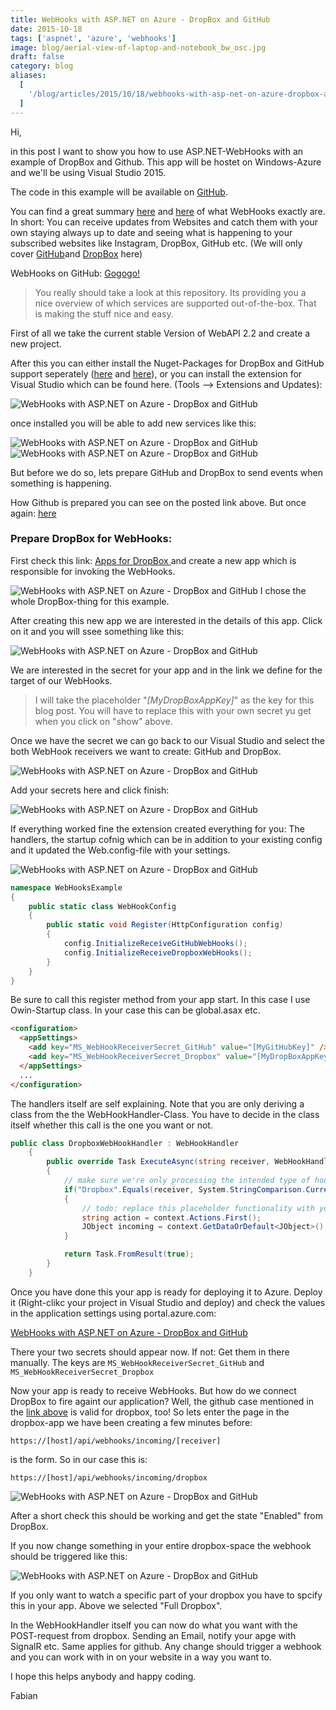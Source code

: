 ```yaml
---
title: WebHooks with ASP.NET on Azure - DropBox and GitHub
date: 2015-10-18
tags: ['aspnet', 'azure', 'webhooks']
image: blog/aerial-view-of-laptop-and-notebook_bw_osc.jpg
draft: false
category: blog
aliases:
  [
    '/blog/articles/2015/10/18/webhooks-with-asp-net-on-azure-dropbox-and-github/',
  ]
---
```


Hi,

in this post I want to show you how to use ASP.NET-WebHooks with an example of DropBox and Github. This app will be hostet on Windows-Azure and we'll be using Visual Studio 2015.

The code in this example will be available on [GitHub](https://github.com/FabianGosebrink/ASPNET-WebHooks).

You can find a great summary [here](http://blogs.msdn.com/b/webdev/archive/2015/09/04/introducing-microsoft-asp-net-webhooks-preview.aspx) and [here](http://www.hanselman.com/blog/IntroducingASPNETWebHooksReceiversWebHooksMadeEasy.aspx) of what WebHooks exactly are. In short: You can receive updates from Websites and catch them with your own staying always up to date and seeing what is happening to your subscribed websites like Instagram, DropBox, GitHub etc. (We will only cover [GitHub](https://github.com/)and [DropBox](https://www.dropbox.com/) here)

WebHooks on GitHub: [Gogogo!](https://github.com/aspnet/WebHooks)

> You really should take a look at this repository. Its providing you a nice overview of which services are supported out-of-the-box. That is making the stuff nice and easy.

First of all we take the current stable Version of WebAPI 2.2 and create a new project.

After this you can either install the Nuget-Packages for DropBox and GitHub support seperately ([here](https://www.nuget.org/packages/Microsoft.AspNet.WebHooks.Receivers.Dropbox/1.2.0-beta3a) and [here](https://www.nuget.org/packages/Microsoft.AspNet.WebHooks.Receivers.GitHub/1.2.0-beta3a)), or you can install the extension for Visual Studio which can be found here. (Tools --> Extensions and Updates):

![WebHooks with ASP.NET on Azure - DropBox and GitHub](https://offeringsolutionscdn.blob.core.windows.net/$web/img/articles/wp-content/uploads/2015/10/11.jpg)

once installed you will be able to add new services like this:

![WebHooks with ASP.NET on Azure - DropBox and GitHub](https://offeringsolutionscdn.blob.core.windows.net/$web/img/articles/wp-content/uploads/2015/10/21.jpg)
![WebHooks with ASP.NET on Azure - DropBox and GitHub](https://offeringsolutionscdn.blob.core.windows.net/$web/img/articles/wp-content/uploads/2015/10/32.jpg)

But before we do so, lets prepare GitHub and DropBox to send events when something is happening.

How Github is prepared you can see on the posted link above. But once again: [here](http://blogs.msdn.com/b/webdev/archive/2015/09/04/introducing-microsoft-asp-net-webhooks-preview.aspx)

### Prepare DropBox for WebHooks:

First check this link: [Apps for DropBox ](https://www.dropbox.com/developers/apps)and create a new app which is responsible for invoking the WebHooks.

![WebHooks with ASP.NET on Azure - DropBox and GitHub](https://offeringsolutionscdn.blob.core.windows.net/$web/img/articles/wp-content/uploads/2015/10/42.jpg) I chose the whole DropBox-thing for this example.

After creating this new app we are interested in the details of this app. Click on it and you will ssee something like this:

![WebHooks with ASP.NET on Azure - DropBox and GitHub](https://offeringsolutionscdn.blob.core.windows.net/$web/img/articles/wp-content/uploads/2015/10/5.jpg)

We are interested in the secret for your app and in the link we define for the target of our WebHooks.

> I will take the placeholder "_[MyDropBoxAppKey]_" as the key for this blog post. You will have to replace this with your own secret yu get when you click on "show" above.

Once we have the secret we can go back to our Visual Studio and select the both WebHook receivers we want to create: GitHub and DropBox.

![WebHooks with ASP.NET on Azure - DropBox and GitHub](https://offeringsolutionscdn.blob.core.windows.net/$web/img/articles/wp-content/uploads/2015/10/6.jpg)

Add your secrets here and click finish:

![WebHooks with ASP.NET on Azure - DropBox and GitHub](https://offeringsolutionscdn.blob.core.windows.net/$web/img/articles/wp-content/uploads/2015/10/7.jpg)

If everything worked fine the extension created everything for you: The handlers, the startup cofnig which can be in addition to your existing config and it updated the Web.config-file with your settings.

![WebHooks with ASP.NET on Azure - DropBox and GitHub](https://offeringsolutionscdn.blob.core.windows.net/$web/img/articles/wp-content/uploads/2015/10/8.jpg)

```csharp
namespace WebHooksExample
{
    public static class WebHookConfig
    {
        public static void Register(HttpConfiguration config)
        {
            config.InitializeReceiveGitHubWebHooks();
            config.InitializeReceiveDropboxWebHooks();
        }
    }
}
```

Be sure to call this register method from your app start. In this case I use Owin-Startup class. In your case this can be global.asax etc.

```html
<configuration>
  <appSettings>
    <add key="MS_WebHookReceiverSecret_GitHub" value="[MyGitHubKey]" />
    <add key="MS_WebHookReceiverSecret_Dropbox" value="[MyDropBoxAppKey]" />
  </appSettings>
  ...
</configuration>
```

The handlers itself are self explaining. Note that you are only deriving a class from the the WebHookHandler-Class. You have to decide in the class itself whether this call is the one you want or not.

```csharp
public class DropboxWebHookHandler : WebHookHandler
    {
        public override Task ExecuteAsync(string receiver, WebHookHandlerContext context)
        {
            // make sure we're only processing the intended type of hook
            if("Dropbox".Equals(receiver, System.StringComparison.CurrentCultureIgnoreCase))
            {
                // todo: replace this placeholder functionality with your own code
                string action = context.Actions.First();
                JObject incoming = context.GetDataOrDefault<JObject>();
            }

            return Task.FromResult(true);
        }
    }
```

Once you have done this your app is ready for deploying it to Azure. Deploy it (Right-clikc your project in Visual Studio and deploy) and check the values in the application settings using portal.azure.com:

[WebHooks with ASP.NET on Azure - DropBox and GitHub](https://offeringsolutionscdn.blob.core.windows.net/$web/img/articles/wp-content/uploads/2015/10/9.jpg)

There your two secrets should appear now. If not: Get them in there manually. The keys are
`MS_WebHookReceiverSecret_GitHub`
and
`MS_WebHookReceiverSecret_Dropbox`

Now your app is ready to receive WebHooks. But how do we connect DropBox to fire againt our application? Well, the github case mentioned in the [link above](http://blogs.msdn.com/b/webdev/archive/2015/09/04/introducing-microsoft-asp-net-webhooks-preview.aspx) is valid for dropbox, too! So lets enter the page in the dropbox-app we have been creating a few minutes before:

`https://[host]/api/webhooks/incoming/[receiver]`

is the form. So in our case this is:

`https://[host]/api/webhooks/incoming/dropbox`

![WebHooks with ASP.NET on Azure - DropBox and GitHub](https://offeringsolutionscdn.blob.core.windows.net/$web/img/articles/wp-content/uploads/2015/10/10.jpg)

After a short check this should be working and get the state "Enabled" from DropBox.

If you now change something in your entire dropbox-space the webhook should be triggered like this:

![WebHooks with ASP.NET on Azure - DropBox and GitHub](https://offeringsolutionscdn.blob.core.windows.net/$web/img/articles/wp-content/uploads/2015/10/111.jpg)

If you only want to watch a specific part of your dropbox you have to spcify this in your app. Above we selected "Full Dropbox".

In the WebHookHandler itself you can now do what you want with the POST-request from dropbox. Sending an Email, notify your apge with SignalR etc. Same applies for github. Any change should trigger a webhook and you can work with in on your website in a way you want to.

I hope this helps anybody and happy coding.

Fabian
